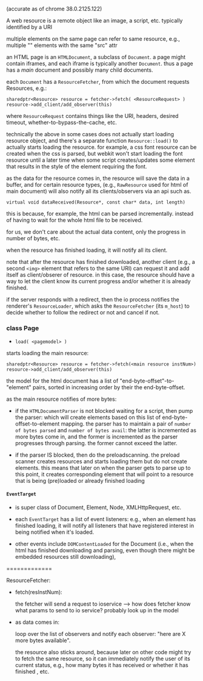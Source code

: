 (accurate as of chrome 38.0.2125.122)


A web resource is a remote object like an image, a script,
etc. typically identified by a URI

multiple elements on the same page can refer to same resource, e.g.,
multiple "<img>" elements with the same "src" attr

an HTML page is an `HTMLDocument`, a subclass of `Document`. a page
might contain iframes, and each iframe is typically another
`Document`. thus a page has a _main_ document and possibly many child
documents.

each `Document` has a `ResourceFetcher`, from which the document
requests Resources, e.g.:

```
sharedptr<Resource> resource = fetcher->fetch( <ResourceRequest> )
resource->add_client/add_observer(this)
```

where `ResourceRequest` contains things like the URI, headers, desired
timeout, whether-to-bypass-the-cache, etc.

technically the above in some cases does not actually start loading
resource object, and there's a separate function `Resource::load()` to
actually starts loading the resource. for example, a css font resource
can be created when the css is parsed, but webkit won't start loading
the font resource until a later time when some script creates/updates
some element that results in the style of the element requiring the
font.

as the data for the resource comes in, the resource will save the data
in a buffer, and for certain resource types, (e.g., `RawResource` used
for html of main document) will also notify all its clients/observers
via an api such as.

```
virtual void dataReceived(Resource*, const char* data, int length)
```

this is because, for example, the html can be parsed
incrementally. instead of having to wait for the whole html file to be
received.

for us, we don't care about the actual data content, only the progress
in number of bytes, etc.

when the resource has finished loading, it will notify all its client.

note that after the resource has finished downloaded, another client
(e.g., a second `<img>` element that refers to the same URI) can
request it and add itself as client/obserer of resource. in this case,
the resource should have a way to let the client know its current
progress and/or whether it is already finished.


if the server responds with a redirect, then the io process notifies
the renderer's `ResourceLoader`, which asks the `ResourceFetcher` (its
`m_host`) to decide whether to follow the redirect or not and cancel
if not.





### class Page

* `load( <pagemodel> )`

starts loading the main resource:
```
sharedptr<Resource> resource = fetcher->fetch(<main resource instNum>)
resource->add_client/add_observer(this)
```

the model for the html document has a list of
"end-byte-offset"-to-"element" pairs, sorted in increasing order by
their the end-byte-offset.

as the main resource notifies of more bytes:

- if the `HTMLDocumentParser` is not blocked waiting for a script,
  then pump the parser: which will create elements based on this list
  of end-byte-offset-to-element mapping. the parser has to maintain a
  pair of `number of bytes parsed` and `number of bytes avail`: the
  latter is incremented as more bytes come in, and the former is
  incremented as the parser progresses through parsing. the former
  cannot exceed the latter.

- if the parser IS blocked, then do the preloadscanning. the preload
  scanner creates resources and starts loading them but do not create
  elements. this means that later on when the parser gets to parse up
  to this point, it creates corresponding element that will point to a
  resource that is being (pre)loaded or already finished loading


#### `EventTarget`

- is super class of Document, Element, Node, XMLHttpRequest, etc.

- each `EventTarget` has a list of event listeners: e.g., when an
  element has finished loading, it will notify all listeners that have
  registered interest in being notified when it's loaded.

- other events include `DOMContentLoaded` for the Document (i.e., when
  the html has finished downloading and parsing, even though there
  might be embedded resources still downloading),

=============

ResourceFetcher:

* fetch(resInstNum):

  the fetcher will send a request to ioservice --> how does fetcher
  know what params to send to io service? probably look up in the
  model


* as data comes in:

  loop over the list of observers and notify each observer: "here are
  X more bytes available".

  the resource also sticks around, because later on other code might
  try to fetch the same resource, so it can immediately notify the
  user of its current status, e.g., how many bytes it has received or
  whether it has finished , etc.
